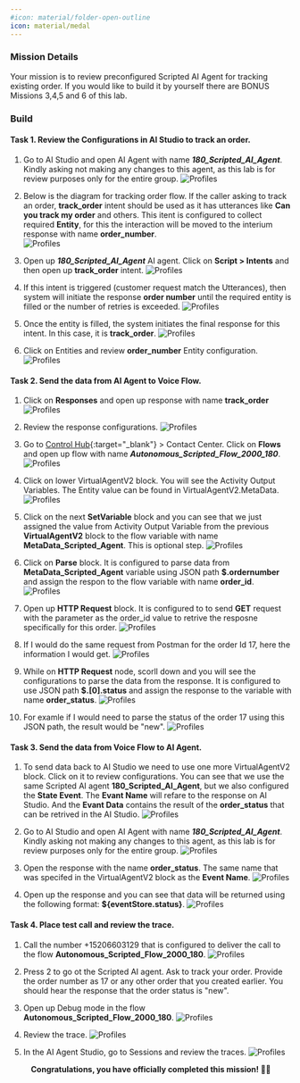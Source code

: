 ```yaml
---
#icon: material/folder-open-outline
icon: material/medal
---
```


### Mission Details

Your mission is to review preconfigured Scripted AI Agent for tracking existing order. If you would like to build it by yourself there are BONUS Missions 3,4,5 and 6 of this lab. 

### Build

#### Task 1. Review the Configurations in AI Studio to track an order. 

1. Go to AI Studio and open AI Agent with name ***180_Scripted_AI_Agent***<span class="copy-static" title="Click to copy!" data-copy-text="180_Scripted_AI_Agent"><span class="copy"></span></span>. Kindly asking not making any changes to this agent, as this lab is for review purposes only for the entire group.
    ![Profiles](../graphics/Lab1_AI_Agent/6.69.png) 


2. Below is the diagram for tracking order flow. If the caller asking to track an order, **track_order** intent should be used as it has utterances like **Can you track my order** and others. This itent is configured to collect required **Entity**, for this the interaction will be moved to the interium response with name **order_number**.  
    ![Profiles](../graphics/Lab1_AI_Agent/6.68.png) 

3. Open up ***180_Scripted_AI_Agent***<span class="copy-static" title="Click to copy!" data-copy-text="180_Scripted_AI_Agent"><span class="copy"></span></span>
 AI agent. Click on **Script > Intents** and then open up **track_order** intent. 
     ![Profiles](../graphics/Lab1_AI_Agent/6.70.png) 

4. If this intent is triggered (customer request match the Utterances), then system will initiate the response **order number** until the required entity is filled or the number of retries is exceeded.
     ![Profiles](../graphics/Lab1_AI_Agent/6.71.png) 

5. Once the entity is filled, the system initiates the final response for this intent. In this case, it is **track_order**.
     ![Profiles](../graphics/Lab1_AI_Agent/6.72.png) 

6. Click on Entities and review **order_number** Entity configuration. 
     ![Profiles](../graphics/Lab1_AI_Agent/6.73.gif) 

#### Task 2. Send the data from AI Agent to Voice Flow​.

1. Click on **Responses** and open up response with name **track_order**
     ![Profiles](../graphics/Lab1_AI_Agent/6.74.png) 

2. Review the response configurations. 
     ![Profiles](../graphics/Lab1_AI_Agent/6.75.png) 

3. Go to [Control Hub](https://admin.webex.com){:target="_blank"} > Contact Center. Click on **Flows** and open up flow with name ***Autonomous_Scripted_Flow_2000_180***<span class="copy-static" title="Click to copy!" data-copy-text="Autonomous_Scripted_Flow_2000_180"><span class="copy"></span></span>.
     ![Profiles](../graphics/Lab1_AI_Agent/6.76.gif) 

4. Click on lower VirtualAgentV2 block. You will see the Activity Output Variables. The Entity value can be found in VirtualAgentV2.MetaData. 
     ![Profiles](../graphics/Lab1_AI_Agent/6.77.png) 

5. Click on the next **SetVariable** block and you can see that we just assigned the value from Activity Output Variable from the previous **VirtualAgentV2** block to the flow variable with name **MetaData_Scripted_Agent**. This is optional step. 
     ![Profiles](../graphics/Lab1_AI_Agent/6.78.png) 

6. Click on **Parse** block. It is configured to parse data from **MetaData_Scripted_Agent** variable using JSON path **$.ordernumber** and assign the respon to the flow variable with name **order_id**.
     ![Profiles](../graphics/Lab1_AI_Agent/6.79.png) 

7. Open up **HTTP Request** block. It is configured to to send **GET** request with the parameter as the order_id value to retrive the resposne specifically for this order. 
     ![Profiles](../graphics/Lab1_AI_Agent/6.80.png) 

8. If I would do the same request from Postman for the order Id 17, here the information I would get. 
     ![Profiles](../graphics/Lab1_AI_Agent/6.81.png) 

9. While on **HTTP Request** node, scorll down and you will see the configurations to parse the data from the response. It is configured to use JSON path **$.[0].status** and assign the response to the variable with name **order_status**.
     ![Profiles](../graphics/Lab1_AI_Agent/6.82.png) 

10. For examle if I would need to parse the status of the order 17 using this JSON path, the result would be "new".
     ![Profiles](../graphics/Lab1_AI_Agent/6.83.png) 

#### Task 3. Send the data from Voice Flow to AI Agent. 

1. To send data back to AI Studio we need to use one more VirtualAgentV2 block. Click on it to review configurations. You can see that we use the same Scripted AI agent **180_Scripted_AI_Agent**, but we also configured the **State Event**. The **Evant Name** will refare to the response on AI Studio. And the **Evant Data** contains the result of the **order_status** that can be retrived in the AI Studio.
     ![Profiles](../graphics/Lab1_AI_Agent/6.84.png) 

2. Go to AI Studio and open AI Agent with name ***180_Scripted_AI_Agent***<span class="copy-static" title="Click to copy!" data-copy-text="180_Scripted_AI_Agent"><span class="copy"></span></span>. Kindly asking not making any changes to this agent, as this lab is for review purposes only for the entire group.
    ![Profiles](../graphics/Lab1_AI_Agent/6.69.png) 

3. Open the response with the name **order_status**. The same name that was specifed in the VirtualAgentV2 block as the **Event Name**. 
     ![Profiles](../graphics/Lab1_AI_Agent/6.85.png) 

4. Open up the response and you can see that data will be returned using the following format: **${eventStore.status}**.
     ![Profiles](../graphics/Lab1_AI_Agent/6.86.png) 

#### Task 4. Place test call and review the trace. 

1. Call the number +15206603129 that is configured to deliver the call to the flow **Autonomous_Scripted_Flow_2000_180**.
     ![Profiles](../graphics/Lab1_AI_Agent/6.87.png) 

2. Press 2 to go ot the Scripted AI agent. Ask to track your order. Provide the order number as 17 or any other order that you created earlier. You should hear the response that the order status is "new".

3. Open up Debug mode in the flow **Autonomous_Scripted_Flow_2000_180**.
     ![Profiles](../graphics/Lab1_AI_Agent/6.88.png) 

4. Review the trace. 
     ![Profiles](../graphics/Lab1_AI_Agent/6.89.png) 

5. In the AI Agent Studio, go to Sessions and review the traces. 
     ![Profiles](../graphics/Lab1_AI_Agent/6.90.png) 

<p style="text-align:center"><strong>Congratulations, you have officially completed this mission! 🎉🎉 </strong></p>